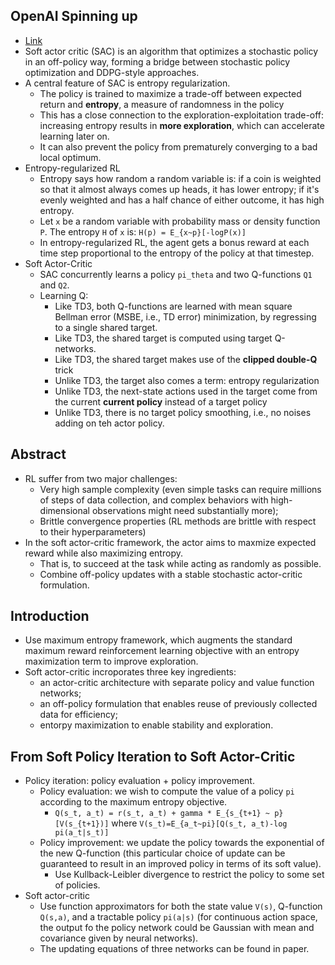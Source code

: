 ## OpenAI Spinning up
* [Link](https://spinningup.openai.com/en/latest/algorithms/sac.html)
* Soft actor critic (SAC) is an algorithm that optimizes a stochastic policy in an off-policy way, forming a bridge between stochastic policy optimization and DDPG-style approaches.
* A central feature of SAC is entropy regularization. 
  * The policy is trained to maximize a trade-off between expected return and **entropy**, a measure of randomness in the policy 
  * This has a close connection to the exploration-exploitation trade-off: increasing entropy results in **more exploration**, which can accelerate learning later on.
  * It can also prevent the policy from prematurely converging to a bad local optimum. 
* Entropy-regularized RL
  * Entropy says how random a random variable is: if a coin is weighted so that it almost always comes up heads, it has lower entropy; if it's evenly weighted and has a half chance of either outcome, it has high entropy.
  * Let ``x`` be a random variable with probability mass or density function ``P``. The entropy ``H`` of ``x`` is: ``H(p) = E_{x~p}[-logP(x)]``
  * In entropy-regularized RL, the agent gets a bonus reward at each time step proportional to the entropy of the policy at that timestep.  
* Soft Actor-Critic
  * SAC concurrently learns a policy ``pi_theta`` and two Q-functions ``Q1`` and ``Q2``.
  * Learning Q:
    * Like TD3, both Q-functions are learned with mean square Bellman error (MSBE, i.e., TD error) minimization, by regressing to a single shared target.
    * Like TD3, the shared target is computed using target Q-networks.
    * Like TD3, the shared target makes use of the **clipped double-Q** trick
    * Unlike TD3, the target also comes a term: entropy regularization
    * Unlike TD3, the next-state actions used in the target come from the current **current policy** instead of a target policy
    * Unlike TD3, there is no target policy smoothing, i.e., no noises adding on teh actor policy. 

## Abstract
* RL suffer from two major challenges: 
  * Very high sample complexity (even simple tasks can require millions of steps of data collection, and complex behaviors with high-dimensional observations might need substantially more);
  * Brittle convergence properties (RL methods are brittle with respect to their hyperparameters)
* In the soft actor-critic framework, the actor aims to maxmize expected reward while also maximizing entropy. 
  * That is, to succeed at the task while acting as randomly as possible. 
  * Combine off-policy updates with a stable stochastic actor-critic formulation. 

## Introduction
* Use maximum entropy framework, which augments the standard maximum reward reinforcement learning objective with an entropy maximization term to improve exploration.
* Soft actor-critic incroporates three key ingredients: 
  * an actor-critic architecture with separate policy and value function networks;
  * an off-policy formulation that enables reuse of previously collected data for efficiency;
  * entorpy maximization to enable stability and exploration. 

## From Soft Policy Iteration to Soft Actor-Critic
* Policy iteration: policy evaluation + policy improvement.
  * Policy evaluation: we wish to compute the value of a policy ``pi`` according to the maximum entropy objective. 
    * ``Q(s_t, a_t) = r(s_t, a_t) + gamma * E_{s_{t+1} ~ p}[V(s_{t+1})]`` where ``V(s_t)=E_{a_t~pi}[Q(s_t, a_t)-log pi(a_t|s_t)]``
  * Policy improvement: we update the policy towards the exponential of the new Q-function (this particular choice of update can be guaranteed to result in an improved policy in terms of its soft value).
    * Use Kullback-Leibler divergence to restrict the policy to some set of policies. 
* Soft actor-critic
  * Use function approximators for both the state value ``V(s)``, Q-function ``Q(s,a)``, and a tractable policy ``pi(a|s)`` (for continuous action space, the output fo the policy network could be Gaussian with mean and covariance given by neural networks).
  * The updating equations of three networks can be found in paper. 

         
